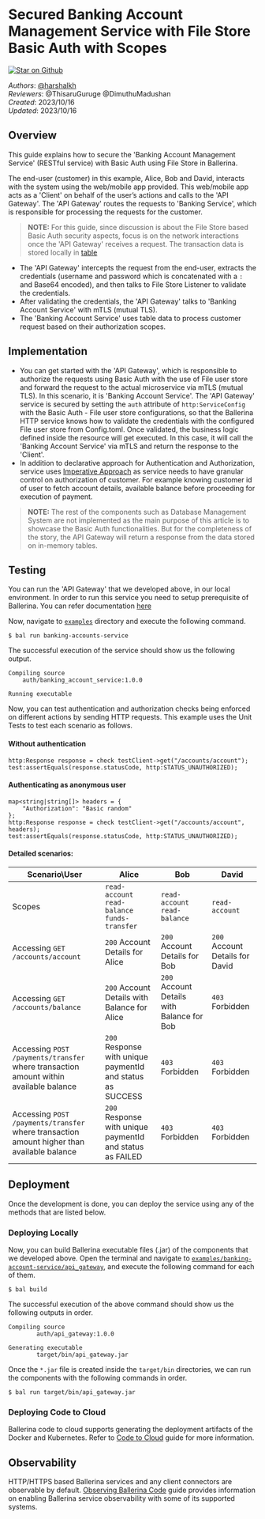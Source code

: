 # Secured Banking Account Management Service with File Store Basic Auth with Scopes

[![Star on Github](https://img.shields.io/badge/-Star%20on%20Github-blue?style=social&logo=github)](https://github.com/ballerina-platform/module-ballerina-auth)

_Authors_: [@harshalkh](https://github.com/harshalkh) \
_Reviewers_: @ThisaruGuruge @DimuthuMadushan \
_Created_: 2023/10/16 \
_Updated_: 2023/10/16

## Overview

This guide explains how to secure the 'Banking Account Management Service' (RESTful service) with Basic Auth using File Store in Ballerina. 

The end-user (customer) in this example, Alice, Bob and David, interacts with the system using the web/mobile app provided. This web/mobile app acts as a 'Client' on behalf of the user’s actions and calls to the 'API Gateway'. The 'API Gateway' routes the requests to 'Banking Service', which is responsible for processing the requests for the customer. 

> **NOTE:** For this guide, since discussion is about the File Store based Basic Auth security aspects, focus is on the network 
interactions once the 'API Gateway' receives a request. The transaction data is stored locally in [table](https://ballerina.io/learn/by-example/table/)

- The 'API Gateway' intercepts the request from the end-user, extracts the credentials (username and password which is 
  concatenated with a `:` and Base64 encoded), and then talks to File Store Listener to validate the credentials.
- After validating the credentials, the 'API Gateway' talks to 'Banking Account Service' with mTLS (mutual TLS).
- The 'Banking Account Service' uses table data to process customer request based on their authorization scopes.

## Implementation

- You can get started with the 'API Gateway', which is responsible to authorize the requests using Basic Auth with the use of File user store and forward the request to the actual microservice via mTLS (mutual TLS). In this scenario, it is 'Banking Account Service'. The 'API Gateway' service is secured by setting the `auth` attribute of `http:ServiceConfig` with the Basic Auth - File user store configurations, so that the Ballerina HTTP service knows how to validate the credentials with the configured File user store from Config.toml. Once validated, the business logic defined inside the resource will get executed. In this case, it will call the 'Banking Account Service' via mTLS and return the response to the 'Client'.
- In addition to declarative approach for Authentication and Authorization, service uses [Imperative Approach](https://ballerina.io/spec/http/#912-imperative-approach) as service needs to have granular control on authorization of customer. For example knowing customer id of user to fetch account details, available balance before proceeding for execution of payment.

> **NOTE:** The rest of the components such as Database Management System are not implemented as the main purpose of this article is to showcase the Basic Auth functionalities. But for the completeness of the story, the API Gateway will return a response from the data stored on in-memory tables.

## Testing

You can run the 'API Gateway' that we developed above, in our local environment. In order to run this service you need to setup prerequisite of Ballerina. You can refer documentation [here](https://ballerina.io/learn/get-started/)

Now, navigate to [`examples`](../) directory and execute the following command.
```shell
$ bal run banking-accounts-service
```

The successful execution of the service should show us the following output.
```shell
Compiling source
    auth/banking_account_service:1.0.0

Running executable
```

Now, you can test authentication and authorization checks being enforced on different actions by sending HTTP requests.
This example uses the Unit Tests to test each scenario as follows.

#### Without authentication

```ballerina
http:Response response = check testClient->get("/accounts/account");
test:assertEquals(response.statusCode, http:STATUS_UNAUTHORIZED);
```

#### Authenticating as anonymous user

```ballerina
map<string|string[]> headers = {
    "Authorization": "Basic random"
};
http:Response response = check testClient->get("/accounts/account", headers);
test:assertEquals(response.statusCode, http:STATUS_UNAUTHORIZED);
```

#### Detailed scenarios:

| Scenario\User | Alice | Bob | David |
| --- | --- | --- | --- |
| Scopes | `read-account` `read-balance` `funds-transfer` | `read-account` `read-balance` | `read-account` |
| Accessing `GET /accounts/account` | `200` Account Details for Alice | `200` Account Details for Bob | `200` Account Details for David |
| Accessing `GET /accounts/balance` | `200` Account Details with Balance for Alice | `200` Account Details with Balance for Bob | `403` Forbidden |
| Accessing `POST /payments/transfer` where transaction amount within available balance | `200` Response with unique paymentId and status as SUCCESS | `403` Forbidden | `403` Forbidden |
| Accessing `POST /payments/transfer` where transaction amount higher than available balance| `200` Response with unique paymentId and status as FAILED | `403` Forbidden | `403` Forbidden |



## Deployment

Once the development is done, you can deploy the service using any of the methods that are listed below.

### Deploying Locally

Now, you can build Ballerina executable files (.jar) of the components that we developed above. Open the terminal and
navigate to [`examples/banking-account-service/api_gateway`](./api_gateway), and execute the following command for
each of them.

```shell
$ bal build
```

The successful execution of the above command should show us the following outputs in order.

```shell
Compiling source
        auth/api_gateway:1.0.0

Generating executable
        target/bin/api_gateway.jar
```

Once the `*.jar` file is created inside the `target/bin` directories, we can run the components with the following commands in order.

```shell
$ bal run target/bin/api_gateway.jar
```

### Deploying Code to Cloud

Ballerina code to cloud supports generating the deployment artifacts of the Docker and Kubernetes.
Refer to [Code to Cloud](https://ballerina.io/learn/user-guide/deployment/code-to-cloud/) guide for more information.

## Observability

HTTP/HTTPS based Ballerina services and any client connectors are observable by default.
[Observing Ballerina Code](https://ballerina.io/learn/observe-ballerina-programs/#provide-observability-in-ballerina) guide provides
information on enabling Ballerina service observability with some of its supported systems.
